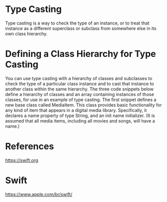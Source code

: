 # Type Casting
Type casting is a way to check the type of an instance, or to treat that instance as a different superclass or subclass from somewhere else in its own class hierarchy.
#
# Defining a Class Hierarchy for Type Casting
You can use type casting with a hierarchy of classes and subclasses to check the type of a particular class instance and to cast that instance to another class within the same hierarchy. 
The three code snippets below define a hierarchy of classes and an array containing instances of those classes, for use in an example of type casting.
The first snippet defines a new base class called MediaItem. This class provides basic functionality for any kind of item that appears in a digital media library. 
Specifically, it declares a name property of type String, and an init name initializer. (It is assumed that all media items, including all movies and songs, will have a name.)
#
# References 
https://swift.org
#
# Swift
https://www.apple.com/br/swift/

